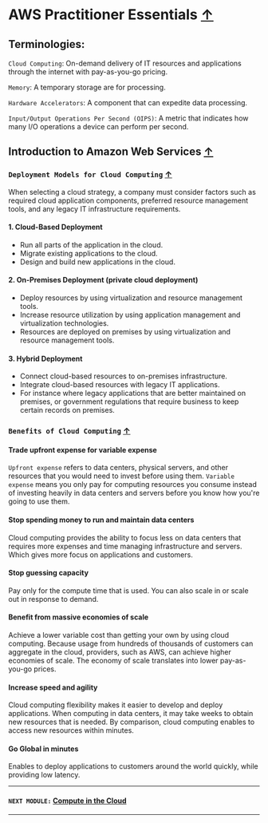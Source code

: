 # AWS Practitioner Essentials [↑](../README.md#1-aws-cloud-practitioner-notes)

## Terminologies:
`Cloud Computing`: On-demand delivery of IT resources and applications through the internet with pay-as-you-go pricing.

`Memory`: A temporary storage are for processing.

`Hardware Accelerators`: A component that can expedite data processing.

`Input/Output Operations Per Second (OIPS)`: A metric that indicates how many I/O operations a
device can perform per second.

## Introduction to Amazon Web Services [↑](#aws-practitioner-essentials-)

### `Deployment Models for Cloud Computing` [↑](#aws-practitioner-essentials-)
When selecting a cloud strategy, a company must consider factors such as required cloud application components, 
preferred resource management tools, and any legacy IT infrastructure requirements.

#### 1. Cloud-Based Deployment
- Run all parts of the application in the cloud.
- Migrate existing applications to the cloud.
- Design and build new applications in the cloud.

#### 2. On-Premises Deployment (private cloud deployment)
- Deploy resources by using virtualization and resource management tools.
- Increase resource utilization by using application management and virtualization technologies.
- Resources are deployed on premises by using virtualization and resource management tools.

#### 3. Hybrid Deployment
- Connect cloud-based resources to on-premises infrastructure.
- Integrate cloud-based resources with legacy IT applications.
- For instance where legacy applications that are better maintained on premises, or government regulations
that require business to keep certain records on premises.


### `Benefits of Cloud Computing` [↑](#aws-practitioner-essentials-)

#### Trade upfront expense for variable expense
`Upfront expense` refers to data centers, physical servers, and other resources that you would need to invest
before using them. `Variable expense` means you only pay for computing resources you consume instead of investing
heavily in data centers and servers before you know how you're going to use them.

#### Stop spending money to run and maintain data centers
Cloud computing provides the ability to focus less on data centers that requires more expenses and time managing
infrastructure and servers. Which gives more focus on applications and customers.

#### Stop guessing capacity
Pay only for the compute time that is used. You can also scale in or scale out in response to demand.

#### Benefit from massive economies of scale
Achieve a lower variable cost than getting your own by using cloud computing.
Because usage from hundreds of thousands of customers can aggregate in the cloud, providers, 
such as AWS, can achieve higher economies of scale. The economy of scale translates into 
lower pay-as-you-go prices. 

#### Increase speed and agility
Cloud computing flexibility makes it easier to develop and deploy applications.
When computing in data centers, it may take weeks to obtain new resources that is needed. By comparison,
cloud computing enables to access new resources within minutes.

#### Go Global in minutes
Enables to deploy applications to customers around the world quickly, while providing low latency.

-----

#### `NEXT MODULE:` [Compute in the Cloud](2_Compute-in-Cloud.md)

----
